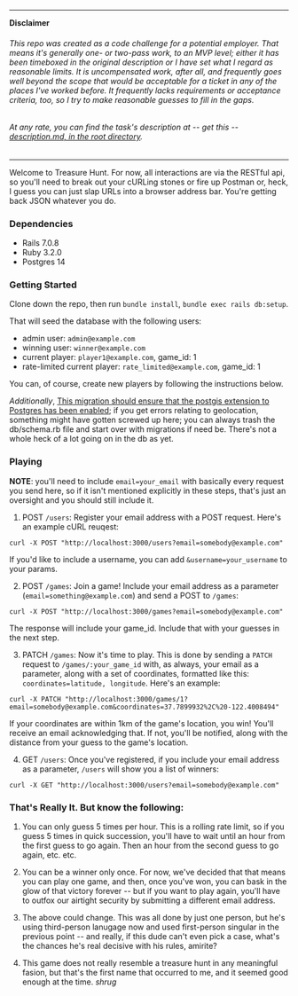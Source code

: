 ***************************************************  
**Disclaimer** 
###### This repo was created as a code challenge for a potential employer. That means it's generally one- or two-pass work, to an MVP level; either it has been timeboxed in the original description or I have set what I regard as reasonable limits. It is uncompensated work, after all, and frequently goes well beyond the scope that would be acceptable for a ticket in any of the places I've worked before. It frequently lacks requirements or acceptance criteria, too, so I try to make reasonable guesses to fill in the gaps. 

###### At any rate, you can find the task's description at -- get this -- [description.md, in the root directory](./description.md).
*************************************************** 



Welcome to Treasure Hunt. For now, all interactions are via the RESTful api, so you'll need to break out your cURLing stones or fire up Postman or, heck, I guess you can just slap URLs into a browser address bar. You're getting back JSON whatever you do. 

### Dependencies

- Rails 7.0.8
- Ruby 3.2.0
- Postgres 14

### Getting Started 

Clone down the repo, then run `bundle install`, `bundle exec rails db:setup`. 

That will seed the database with the following users: 

- admin user: `admin@example.com`
- winning user: `winner@example.com`
- current player: `player1@example.com`, game_id: 1
- rate-limited current player: `rate_limited@example.com`, game_id: 1

You can, of course, create new players by following the instructions below. 

*Additionally*, [This migration should ensure that the postgis extension to Postgres has been enabled](https://github.com/authorbeard/treasure_hunt/blob/6a5ecd684bc9afa541a0ba1637d6e98f1ac6de80/db/migrate/20231117154305_enable_postgis.rb#L1); if you get errors relating to geolocation, something might have gotten screwed up here; you can always trash the db/schema.rb file and start over with migrations if need be. There's not a whole heck of a lot going on in the db as yet.

### Playing

**NOTE**: you'll need to include `email=your_email` with basically every request you send here, so if it isn't mentioned explicitly in these steps, that's just an oversight and you should still include it. 

1. POST `/users`: Register your email address with a POST request. Here's an example cURL reuqest: 

  ```   
  curl -X POST "http://localhost:3000/users?email=somebody@example.com"  
  ``` 
  
  If you'd like to include a username, you can add `&username=your_username` to your params. 
  
2. POST `/games`: Join a game! Include your email address as a parameter (`email=something@example.com`) and send a POST to `/games`: 

  ```
  curl -X POST "http://localhost:3000/games?email=somebody@example.com"
  ```
  
  The response will include your game_id. Include that with your guesses in the next step. 
  
3. PATCH `/games`: Now it's time to play. This is done by sending a `PATCH` request to `/games/:your_game_id` with, as always, your email as a parameter, along with a set of coordinates, formatted like this: `coordinates=latitude, longitude`. Here's an example:  

  ```
  curl -X PATCH "http://localhost:3000/games/1?email=somebody@example.com&coordinates=37.7899932%2C%20-122.4008494"
  ```
  
  If your coordinates are within 1km of the game's location, you win! You'll receive an email acknowledging that. If not, you'll be notified, along with the distance from your guess to the game's location. 
  
4. GET `/users`: Once you've registered, if you include your email address as a parameter, `/users` will show you a list of winners: 

  ```
  curl -X GET "http://localhost:3000/users?email=somebody@example.com"
  ```  
  

### That's Really It. But know the following: 

1. You can only guess 5 times per hour. This is a rolling rate limit, so if you guess 5 times in quick succession, you'll have to wait until an hour from the first guess to go again. Then an hour from the second guess to go again, etc. etc. 

2. You can be a winner only once. For now, we've decided that that means you can play one game, and then, once you've won, you can bask in the glow of that victory forever -- but if you want to play again, you'll have to outfox our airtight security by submitting a different email address. 
3. The above could change. This was all done by just one person, but he's using third-person lanugage now and used first-person singular in the previous point -- and really, if this dude can't even pick a case, what's the chances he's real decisive with his rules, amirite?
4. This game does not really resemble a treasure hunt in any meaningful fasion, but that's the first name that occurred to me, and it seemed good enough at the time. *shrug*
